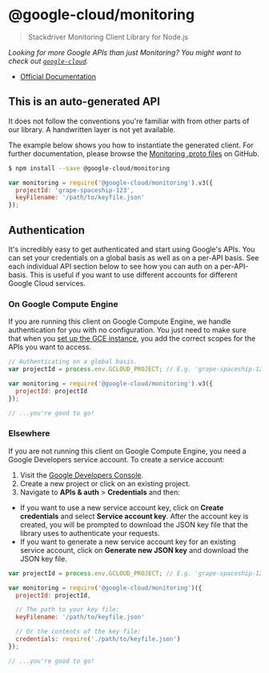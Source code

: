 # @google-cloud/monitoring
> Stackdriver Monitoring Client Library for Node.js

*Looking for more Google APIs than just Monitoring? You might want to check out [`google-cloud`][google-cloud].*

- [Official Documentation][cloud-monitoring-docs]

## This is an auto-generated API

It does not follow the conventions you're familiar with from other parts of our library. A handwritten layer is not yet available.

The example below shows you how to instantiate the generated client. For further documentation, please browse the [Monitoring .proto files][cloud-monitoring-protos] on GitHub.


```sh
$ npm install --save @google-cloud/monitoring
```
```js
var monitoring = require('@google-cloud/monitoring').v3({
  projectId: 'grape-spaceship-123',
  keyFilename: '/path/to/keyfile.json'
});
```


## Authentication

It's incredibly easy to get authenticated and start using Google's APIs. You can set your credentials on a global basis as well as on a per-API basis. See each individual API section below to see how you can auth on a per-API-basis. This is useful if you want to use different accounts for different Google Cloud services.

### On Google Compute Engine

If you are running this client on Google Compute Engine, we handle authentication for you with no configuration. You just need to make sure that when you [set up the GCE instance][gce-how-to], you add the correct scopes for the APIs you want to access.

``` js
// Authenticating on a global basis.
var projectId = process.env.GCLOUD_PROJECT; // E.g. 'grape-spaceship-123'

var monitoring = require('@google-cloud/monitoring').v3({
  projectId: projectId
});

// ...you're good to go!
```

### Elsewhere

If you are not running this client on Google Compute Engine, you need a Google Developers service account. To create a service account:

1. Visit the [Google Developers Console][dev-console].
2. Create a new project or click on an existing project.
3. Navigate to **APIs & auth** >  **Credentials** and then:
  * If you want to use a new service account key, click on **Create credentials** and select **Service account key**. After the account key is created, you will be prompted to download the JSON key file that the library uses to authenticate your requests.
  * If you want to generate a new service account key for an existing service account, click on **Generate new JSON key** and download the JSON key file.

``` js
var projectId = process.env.GCLOUD_PROJECT; // E.g. 'grape-spaceship-123'

var monitoring = require('@google-cloud/monitoring')({
  projectId: projectId,

  // The path to your key file:
  keyFilename: '/path/to/keyfile.json'

  // Or the contents of the key file:
  credentials: require('./path/to/keyfile.json')
});

// ...you're good to go!
```

[google-cloud]: https://github.com/GoogleCloudPlatform/google-cloud-node/
[gce-how-to]: https://cloud.google.com/compute/docs/authentication#using
[dev-console]: https://console.developers.google.com/project
[cloud-monitoring-docs]: https://cloud.google.com/monitoring/docs
[cloud-monitoring-protos]: https://github.com/googleapis/googleapis/tree/master/google/monitoring/v3

